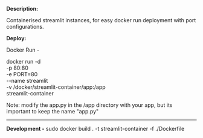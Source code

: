 <b>Description:</b>

Containerised streamlit instances, for easy docker run deployment with port configurations. 

<b>Deploy:</b>


Docker Run - 

docker run -d \
   -p 80:80 \
   -e PORT=80 \
   --name streamlit \
   -v /docker/streamlit-container/app:/app \
   streamlit-container


Note: modify the app.py in the /app directory with your app, but its important to keep the name "app.py"

------

<b>Development -</b>
sudo docker build . -t streamlit-container -f ./Dockerfile
